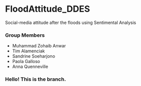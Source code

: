 # FloodAttitude_DDES
Social-media attitude after the floods using Sentimental Analysis

### Group Members 
- Muhammad Zohaib Anwar
- Tim Alamenciak
- Sandrine Soeharjono
- Paola Galloso
- Anna Quenneville

### Hello! This is the branch.
